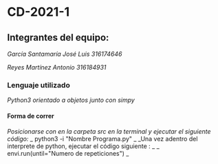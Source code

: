 # CD-2021-1

## Integrantes del equipo:
_García Santamaría José Luis 316174646_

_Reyes Martínez Antonio 316184931_

### Lenguaje utilizado
_Python3 orientado a objetos_
_junto con simpy_


#### Forma de correr
_Posicionarse con en la carpeta src en la terminal y ejecutar el siguiente código:_
_                       python3 -i "Nombre Programa.py"                           _
_Una vez adentro del interprete de python, ejecutar el código siguiente :         _
_                    envi.run(until="Numero de repeticiones")                     _
